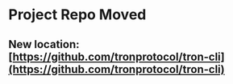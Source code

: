 # Project Repo Moved

## New location: [https://github.com/tronprotocol/tron-cli](https://github.com/tronprotocol/tron-cli)